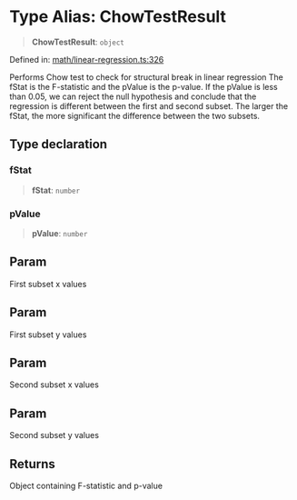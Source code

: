 # Type Alias: ChowTestResult

> **ChowTestResult**: `object`

Defined in: [math/linear-regression.ts:326](https://github.com/GeoDaCenter/openassistant/blob/1b6e044b8153114911daa09cb063c51a2d620732/packages/echarts/src/math/linear-regression.ts#L326)

Performs Chow test to check for structural break in linear regression
The fStat is the F-statistic and the pValue is the p-value.
If the pValue is less than 0.05, we can reject the null hypothesis and conclude that the regression is different between the first and second subset.
The larger the fStat, the more significant the difference between the two subsets.

## Type declaration

### fStat

> **fStat**: `number`

### pValue

> **pValue**: `number`

## Param

First subset x values

## Param

First subset y values

## Param

Second subset x values

## Param

Second subset y values

## Returns

Object containing F-statistic and p-value
